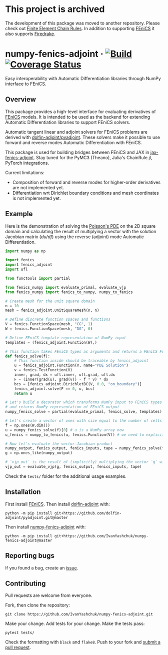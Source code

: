 # This project is archived

The development of this package was moved to another repository. Please check out [Finite Element Chain Rules](https://github.com/IvanYashchuk/fecr). In addition to supporting [FEniCS](https://fenicsproject.org/) it also supports [Firedrake](https://firedrakeproject.org/).

# numpy-fenics-adjoint &middot; [![Build](https://github.com/ivanyashchuk/numpy-fenics-adjoint/workflows/CI/badge.svg)](https://github.com/ivanyashchuk/numpy-fenics-adjoint/actions?query=workflow%3ACI+branch%3Amaster) [![Coverage Status](https://coveralls.io/repos/github/IvanYashchuk/numpy-fenics-adjoint/badge.svg?branch=master)](https://coveralls.io/github/IvanYashchuk/numpy-fenics-adjoint?branch=master)
Easy interoperability with Automatic Differentiation libraries through NumPy interface to FEniCS.

## Overview
This package provides a high-level interface for evaluating derivatives of [FEniCS](https://fenicsproject.org/) models.
It is intended to be used as the backend for extending Automatic Differentiation libraries to support FEniCS solvers.

Automatic tangent linear and adjoint solvers for FEniCS problems are derived with [dolfin-adjoint/pyadjoint](http://www.dolfin-adjoint.org/en/latest/).
These solvers make it possible to use forward and reverse modes Automatic Differentiation with FEniCS.

This package is used for building bridges between FEniCS and JAX in [jax-fenics-adjoint](https://github.com/IvanYashchuk/jax-fenics-adjoint/). Stay tuned for the PyMC3 (Theano), Julia's ChainRule.jl, PyTorch integrations.

Current limitations:
* Composition of forward and reverse modes for higher-order derivatives are not implemented yet.
* Differentiation wrt Dirichlet boundary conditions and mesh coordinates is not implemented yet.

## Example
Here is the demonstration of solving the [Poisson's PDE](https://en.wikipedia.org/wiki/Poisson%27s_equation)
on the 2D square domain and calculating the result of multiplying a vector with the solution Jacobian matrix (_du/df_) using the reverse (adjoint) mode Automatic Differentiation.
```python
import numpy as np

import fenics
import fenics_adjoint
import ufl

from functools import partial

from fenics_numpy import evaluate_primal, evaluate_vjp
from fenics_numpy import fenics_to_numpy, numpy_to_fenics

# Create mesh for the unit square domain
n = 10
mesh = fenics_adjoint.UnitSquareMesh(n, n)

# Define discrete function spaces and functions
V = fenics.FunctionSpace(mesh, "CG", 1)
W = fenics.FunctionSpace(mesh, "DG", 0)

# Define FEniCS template representation of NumPy input
templates = (fenics_adjoint.Function(W),)

# This function takes FEniCS types as arguments and returns a FEniCS Function (solution)
def fenics_solve(f):
    # This function inside should be traceable by fenics_adjoint
    u = fenics_adjoint.Function(V, name="PDE Solution")
    v = fenics.TestFunction(V)
    inner, grad, dx = ufl.inner, ufl.grad, ufl.dx
    F = (inner(grad(u), grad(v)) - f * v) * dx
    bcs = [fenics_adjoint.DirichletBC(V, 0.0, "on_boundary")]
    fenics_adjoint.solve(F == 0, u, bcs)
    return u

# Let's build a decorator which transforms NumPy input to FEniCS types input
# and returns NumPy representation of FEniCS output
numpy_fenics_solve = partial(evaluate_primal, fenics_solve, templates)

# Let's create a vector of ones with size equal to the number of cells in the mesh
f = np.ones(W.dim())
u = numpy_fenics_solve(f)[0] # u is a NumPy array now
u_fenics = numpy_to_fenics(u, fenics.Function(V)) # we need to explicitly provide template function for conversion

# Now let's evaluate the vector-Jacobian product
numpy_output, fenics_output, fenics_inputs, tape = numpy_fenics_solve(f)
g = np.ones_like(numpy_output)

# `vjp_out` is the result of (implicitly) multiplying the vector `g` with the solution Jacobian du/df
vjp_out = evaluate_vjp(g, fenics_output, fenics_inputs, tape)
```

Check the `tests/` folder for the additional usage examples.

## Installation
First install [FEniCS](http://fenicsproject.org).
Then install [dolfin-adjoint](http://www.dolfin-adjoint.org/en/latest/) with:

    python -m pip install git+https://github.com/dolfin-adjoint/pyadjoint.git@master

Then install [numpy-fenics-adjoint](https://github.com/IvanYashchuk/numpy-fenics-adjoint) with:

    python -m pip install git+https://github.com/IvanYashchuk/numpy-fenics-adjoint@master


## Reporting bugs

If you found a bug, create an [issue].

[issue]: https://github.com/IvanYashchuk/numpy-fenics-adjoint/issues/new

## Contributing

Pull requests are welcome from everyone.

Fork, then clone the repository:

    git clone https://github.com/IvanYashchuk/numpy-fenics-adjoint.git

Make your change. Add tests for your change. Make the tests pass:

    pytest tests/

Check the formatting with `black` and `flake8`. Push to your fork and [submit a pull request][pr].

[pr]: https://github.com/IvanYashchuk/numpy-fenics-adjoint/pulls
